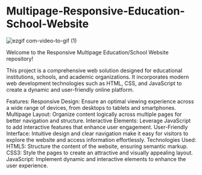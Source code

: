 # Multipage-Responsive-Education-School-Website

![ezgif com-video-to-gif (1)](https://github.com/tubayapa/Multipage-Responsive-Education-School-Website/assets/147662888/1db14ed3-3af5-4c69-9137-cfcf8e11e3a6)


Welcome to the Responsive Multipage Education/School Website repository! 

This project is a comprehensive web solution designed for educational institutions, schools, and academic organizations. It incorporates modern web development technologies such as HTML, CSS, and JavaScript to create a dynamic and user-friendly online platform.

Features:
Responsive Design: Ensure an optimal viewing experience across a wide range of devices, from desktops to tablets and smartphones.
Multipage Layout: Organize content logically across multiple pages for better navigation and structure.
Interactive Elements: Leverage JavaScript to add interactive features that enhance user engagement.
User-Friendly Interface: Intuitive design and clear navigation make it easy for visitors to explore the website and access information effortlessly.
Technologies Used:
HTML5: Structure the content of the website, ensuring semantic markup.
CSS3: Style the pages to create an attractive and visually appealing layout.
JavaScript: Implement dynamic and interactive elements to enhance the user experience.

